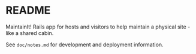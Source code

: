 # README

MaintainIt! Rails app for hosts and visitors to help maintain a physical site - like a shared cabin.

See `doc/notes.md` for development and deployment information.